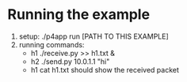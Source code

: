 # Running the example

1. setup: ./p4app run [PATH TO THIS EXAMPLE]
2. running commands:
    * h1 ./receive.py >> h1.txt &
    * h2 ./send.py 10.0.1.1 "hi"
    * h1 cat h1.txt should show the received packet